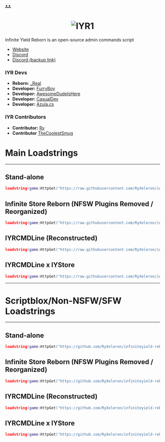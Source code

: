 # [\..](https://ryxeleron.github.io/storage/iyrbackup/)

# <h1 align="center">![IYR1](https://github.com/user-attachments/assets/3a9ca248-b931-41a9-b46e-b503f3c051f0)
</h1>

Infinite Yield Reborn is an open-source admin commands script

- [Website](https://iyr.lol)
- [Discord](https://discord.com/invite/bfYJcEwjt2)
- [Discord (backup link)](https://discord.gg/GFyD8RFYJq)

### IYR Devs
- **Reborn:** [_Real](https://github.com/fuckusfm)
- **Developer:** [FurryBoy](https://discordapp.com/users/773291558492438578)
- **Developer:** [AwesomeDudeIsHere](https://github.com/AwesomeDudeIsHere)
- **Developer:** [CasualDev](https://discordapp.com/users/1095404503647391754)
- **Developer:** [Azula.cs](https://api.infiniteyieldreborn.xyz/)

### IYR Contributors
- **Contributor:** [Ry](https://github.com/ryxeleron)
- **Contributor** [TheCoolestSmug](https://discordapp.com/users/807464610147598336)



# Main Loadstrings

--- 

## Stand-alone 

```lua
loadstring(game:HttpGet("https://raw.githubusercontent.com/RyXeleron/infiniteyield-reborn/refs/heads/master/source"))()
```

## Infinite Store Reborn (NFSW Plugins Removed / Reorganized)

```lua
loadstring(game:HttpGet("https://raw.githubusercontent.com/RyXeleron/infiniteyield-reborn/refs/heads/master/Infinite%20Store"))()
```

## IYRCMDLine (Reconstructed)

```lua
loadstring(game:HttpGet("https://raw.githubusercontent.com/RyXeleron/infiniteyield-reborn/refs/heads/master/IYRCMDBAR"))()
```

## IYRCMDLine x IYStore

```lua
loadstring(game:HttpGet("https://raw.githubusercontent.com/RyXeleron/infiniteyield-reborn/refs/heads/master/verycoolcombinationofstoreandcmdbar"))()
```

---

# Scriptblox/Non-NSFW/SFW Loadstrings

--- 

## Stand-alone 

```lua
loadstring(game:HttpGet("https://github.com/RyXeleron/infiniteyield-reborn/raw/scriptblox/source"))()
```

## Infinite Store Reborn (NFSW Plugins Removed / Reorganized)

```lua
loadstring(game:HttpGet("https://github.com/RyXeleron/infiniteyield-reborn/raw/scriptblox/Infinite%20Store"))()
```

## IYRCMDLine (Reconstructed)

```lua
loadstring(game:HttpGet("https://github.com/RyXeleron/infiniteyield-reborn/raw/scriptblox/IYRCMDBAR"))()
```

## IYRCMDLine x IYStore

```lua
loadstring(game:HttpGet("https://github.com/RyXeleron/infiniteyield-reborn/raw/scriptblox/verycoolcombinationofstoreandcmdbar"))()
```

